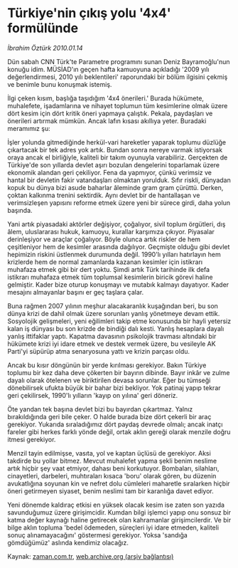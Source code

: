 # Türkiye'nin çıkış yolu '4x4' formülünde

*İbrahim Öztürk 2010.01.14*

<tr><td class="metin" colspan="2" style="padding-top: 20px; padding-left: 5px; ">Dün sabah CNN Türk'te Parametre programını sunan Deniz Bayramoğlu'nun konuğu idim. MÜSİAD'ın geçen hafta kamuoyuna açıkladığı '2009 yılı değerlendirmesi, 2010 yılı beklentileri' raporundaki bir bölüm ilgisini çekmiş ve benimle bunu konuşmak istemiş.</td></tr><tr><td class="metin" colspan="2" style="padding-top: 20px; padding-left: 5px; "><p> İlgi çeken kısım, başlığa taşıdığım '4x4 önerileri.' Burada hükümete, muhalefete, işadamlarına ve nihayet toplumun tüm kesimlerine olmak üzere dört kesim için dört kritik öneri yapmaya çalıştık. Pekala, paydaşları ve önerileri artırmak mümkün. Ancak lafın kısası akıllıya yeter. Buradaki meramımız şu:
<p> İşler yolunda gitmediğinde herkül-vari hareketler yaparak toplumu düzlüğe çıkartacak bir tek adres yok artık. Bundan sonra nereye varmak istiyorsak oraya ancak el birliğiyle, kaliteli bir takım oyunuyla varabiliriz. Gerçekten de Türkiye'de son yıllarda devlet aşırı bozulan dengelerini toparlamak üzere ekonomik alandan geri çekiliyor. Fena da yapmıyor, çünkü verimsiz ve hantal bir devletin fakir vatandaşları olmaktan yorulduk. Sıfır riskli, dünyadan kopuk bu dünya bizi asude baharlar âleminde gram gram çürüttü. Derken, çoktan kalkınma trenini sektirdik. Aynı devlet bir de hantallaşan ve verimsizleşen yapısını reforme etmek üzere yeni bir sürece girdi, daha yolun başında.
<p> Yani artık piyasadaki aktörler değişiyor, çoğalıyor, sivil toplum örgütleri, dış âlem, uluslararası hukuk, kamuoyu, kurallar karşımıza çıkıyor. Piyasalar derinleşiyor ve araçlar çoğalıyor. Böyle olunca artık riskler de hem çeşitleniyor hem de kesimler arasında dağılıyor. Geçmişte olduğu gibi devlet hepimizin riskini üstlenmek durumunda değil. 1990'lı yılları hatırlayın hem krizlerde hem de normal zamanlarda kazanan kesimler için istikrarı muhafaza etmek gibi bir dert yoktu. Şimdi artık Türk tarihinde ilk defa istikrarı muhafaza etmek tüm toplumsal kesimlerin biricik görevi haline gelmiştir. Kader bize oturup konuşmayı ve mutabık kalmayı dayatıyor. Kader mesajını almayanlar başını er geç taşlara çalar.
<p> Buna rağmen 2007 yılının meşhur alacakaranlık kuşağından beri, bu son dünya krizi de dahil olmak üzere sorunları yanlış yönetmeye devam ettik. Sosyolojik gelişmeleri, yeni eğilimleri takip etme konusunda bir hayli yetersiz kalan iş dünyası bu son krizde de bindiği dalı kesti. Yanlış hesaplara dayalı yanlış ittifaklar yaptı. Kapatma davasının psikolojik travması altındaki bir hükümete krizi iyi idare etmek ve destek vermek üzere, bu vesileyle AK Parti'yi süpürüp atma senaryosuna yattı ve krizin parçası oldu.
<p> Ancak bu kısır döngünün bir yerde kırılması gerekiyor. Bakın Türkiye toplumu bir kez daha deve çökerten bir bayırın dibinde. Bayır inkâr ve zulme dayalı olarak ötelenen ve biriktirilen devasa sorunlar. Eğer bu tümseği dönebilirsek ufukta büyük bir bahar bizi bekliyor. Yok patinaj yapıp tekrar geri çekilirsek, 1990'lı yılların 'kayıp on yılına' geri döneriz.
<p> Öte yandan tek başına devlet bizi bu bayırdan çıkartmaz. Yalnız bırakıldığında geri bile çeker. O halde burada bize dört çekerli bir araç gerekiyor. Yukarıda sıraladığımız dört paydaş devrede olmalı; ancak inatçı fareler gibi herkes farklı yönde değil, ortak aklın gereği olarak menzile doğru itmesi gerekiyor.
<p> Menzil tayin edilmişse, vasıta, yol ve kaptan üçlüsü de gerekiyor. Aksi takdirde bu yollar bitmez. Mevcut muhalefet yapma şekli benim neslime artık hiçbir şey vaat etmiyor, dahası beni korkutuyor. Bombaları, silahları, cinayetleri, darbeleri, muhtıraları kısaca 'boru' olarak gören, bu düzenin avukatlığına soyunan kin ve nefret dolu cümleleri maharetle sıralarken hiçbir öneri getirmeyen siyaset, benim neslimi tam bir karanlığa davet ediyor.
<p> Yeni dönemde kaldıraç etkisi en yüksek olacak kesim ise zaten son yazıda savunduğumuz üzere girişimcidir. Kumdan bilgi işlemci yapıp onu sonsuz bir katma değer kaynağı haline getirecek olan kahramanlar girişimcilerdir. Ve bir bilge aklın topluma 'bedel ödemeden, süreçleri iyi idare etmeden, kaliteli sonuç alınamayacağını' göstermesi gerekiyor. Yoksa 'sandığa gömdüğümüz' aslında kendimiz olacağız.<br/></p></p></p></p></p></p></p></p></td></tr>

Kaynak: [zaman.com.tr](http://zaman.com.tr/yazar.do?yazino=939887), [web.archive.org (arşiv bağlantısı)](http://web.archive.org/web/20100325121052/http://www.zaman.com.tr:80/yazar.do?yazino=939887)
